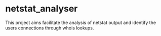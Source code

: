 # netstat_analyser
This project aims facilitate the analysis of netstat output and identify the users connections through whois lookups.
